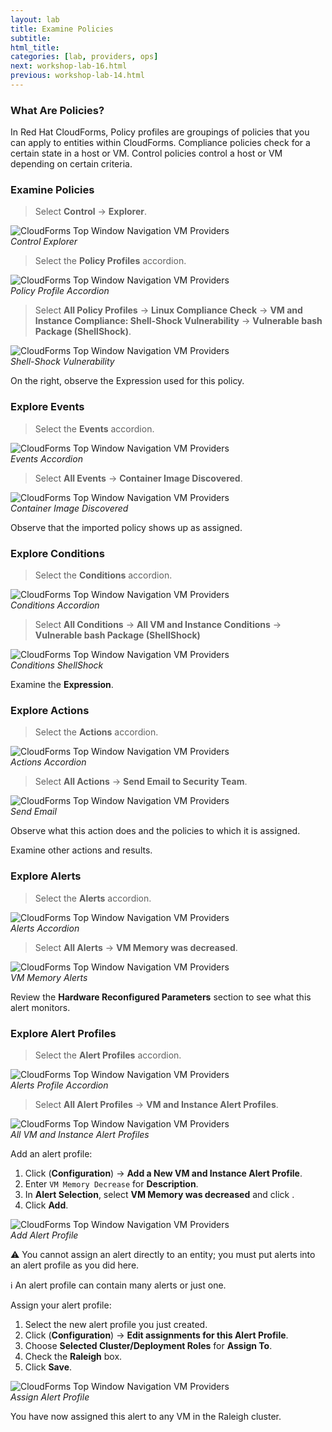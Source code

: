 ```yaml
---
layout: lab
title: Examine Policies
subtitle:
html_title:
categories: [lab, providers, ops]
next: workshop-lab-16.html
previous: workshop-lab-14.html
---
```


### What Are Policies?

In Red Hat CloudForms, Policy profiles are groupings of policies that you can apply to entities within CloudForms. Compliance policies check for a certain state in a host or VM. Control policies control a host or VM depending on certain criteria.

### Examine Policies

> Select **Control** → **Explorer**.

<img alt="CloudForms Top Window Navigation VM Providers" src="{{ site.baseurl }}/www-default/screenshots/cfme-nav-control-explorer.png"/><br/>
*Control Explorer*

> Select the **Policy Profiles** accordion.

<img alt="CloudForms Top Window Navigation VM Providers" src="{{ site.baseurl }}/www-default/screenshots/cfme-policy-profile-accordion.png"/><br/>
*Policy Profile Accordion*

> Select **All Policy Profiles** → **Linux Compliance Check** → **VM and Instance Compliance: Shell-Shock Vulnerability** → **Vulnerable bash Package (ShellShock)**.

<img alt="CloudForms Top Window Navigation VM Providers" src="{{ site.baseurl }}/www-default/screenshots/cfme-shell-shock.png"/><br/>
*Shell-Shock Vulnerability*

On the right, observe the Expression used for this policy.

### Explore Events

> Select the **Events** accordion.

<img alt="CloudForms Top Window Navigation VM Providers" src="{{ site.baseurl }}/www-default/screenshots/cfme-events-accordion.png"/><br/>
*Events Accordion*

> Select **All Events** → **Container Image Discovered**.

<img alt="CloudForms Top Window Navigation VM Providers" src="{{ site.baseurl }}/www-default/screenshots/cfme-container-image-discovered.png"/><br/>
*Container Image Discovered*

Observe that the imported policy shows up as assigned.

### Explore Conditions

> Select the **Conditions** accordion.

<img alt="CloudForms Top Window Navigation VM Providers" src="{{ site.baseurl }}/www-default/screenshots/cfme-conditions-accordion.png"/><br/>
*Conditions Accordion*

> Select **All Conditions** → **All VM and Instance Conditions** → **Vulnerable bash Package (ShellShock)**

<img alt="CloudForms Top Window Navigation VM Providers" src="{{ site.baseurl }}/www-default/screenshots/cfme-conditions-shellshock.png"/><br/>
*Conditions ShellShock*

Examine the **Expression**.

### Explore Actions

> Select the **Actions** accordion.

<img alt="CloudForms Top Window Navigation VM Providers" src="{{ site.baseurl }}/www-default/screenshots/cfme-actions-accordion.png"/><br/>
*Actions Accordion*

> Select **All Actions** → **Send Email to Security Team**.

<img alt="CloudForms Top Window Navigation VM Providers" src="{{ site.baseurl }}/www-default/screenshots/cfme-actions-send-email.png"/><br/>
*Send Email*

Observe what this action does and the policies to which it is assigned.

Examine other actions and results.

### Explore Alerts

> Select the **Alerts** accordion.

<img alt="CloudForms Top Window Navigation VM Providers" src="{{ site.baseurl }}/www-default/screenshots/cfme-alerts-accordion.png"/><br/>
*Alerts Accordion*

> Select **All Alerts** → **VM Memory was decreased**.

<img alt="CloudForms Top Window Navigation VM Providers" src="{{ site.baseurl }}/www-default/screenshots/cfme-alerts-vm-decrease.png"/><br/>
*VM Memory Alerts*

Review the **Hardware Reconfigured Parameters** section to see what this alert monitors.

### Explore Alert Profiles

> Select the **Alert Profiles** accordion.

<img alt="CloudForms Top Window Navigation VM Providers" src="{{ site.baseurl }}/www-default/screenshots/cfme-alert-profile.png"/><br/>
*Alerts Profile Accordion*

> Select **All Alert Profiles** → **VM and Instance Alert Profiles**.

<img alt="CloudForms Top Window Navigation VM Providers" src="{{ site.baseurl }}/www-default/screenshots/cfme-alert-profile-vm-instance.png"/><br/>
*All VM and Instance Alert Profiles*

Add an alert profile:

1. Click <i class="fa fa-cog fa-lg" aria-hidden="true"></i> (**Configuration**) → **Add a New VM and Instance Alert Profile**.
2. Enter `VM Memory Decrease` for **Description**.
3. In **Alert Selection**, select **VM Memory was decreased** and click <i class="fa fa-caret-right fa-lg" aria-hidden="true"></i>.
4. Click **Add**.

<img alt="CloudForms Top Window Navigation VM Providers" src="{{ site.baseurl }}/www-default/screenshots/cfme-alert-profile-add.png"/><br/>
*Add Alert Profile*

:warning: You cannot assign an alert directly to an entity; you must put alerts into an alert profile as you did here.

:information_source: An alert profile can contain many alerts or just one.

Assign your alert profile:

1. Select the new alert profile you just created.
2. Click <i class="fa fa-cog fa-lg" aria-hidden="true"></i> (**Configuration**) → **Edit assignments for this Alert Profile**.
3. Choose **Selected Cluster/Deployment Roles** for **Assign To**.
4. Check the **Raleigh** box.
5. Click **Save**.

<img alt="CloudForms Top Window Navigation VM Providers" src="{{ site.baseurl }}/www-default/screenshots/cfme-alert-profile-assign.png"/><br/>
*Assign Alert Profile*

You have now assigned this alert to any VM in the Raleigh cluster.
